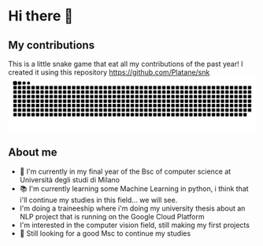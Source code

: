 # Hi there 👋

## My contributions
This is a little snake game that eat all my contributions of the past year!
I created it using this repository https://github.com/Platane/snk
![snake gif](https://github.com/agoniko/agoniko/blob/output/github-contribution-grid-snake.svg)

## About me
- 🌱 I'm currently in my final year of the Bsc of computer science at Università degli studi di Milano
- :books: I'm currently learning some Machine Learning in python, i think that i'll continue my studies in this field... we will see.
- I'm doing a traineeship where i'm doing my university thesis about an NLP project that is running on the Google Cloud Platform
- I'm interested in the computer vision field, still making my first projects
- 🔭 Still looking for a good Msc to continue my studies


<!--
**agoniko/agoniko** is a ✨ _special_ ✨ repository because its `README.md` (this file) appears on your GitHub profile.

Here are some ideas to get you started:

- 🔭 I’m currently working on ...
- 🌱 I’m currently learning ...
- 👯 I’m looking to collaborate on ...
- 🤔 I’m looking for help with ...
- 💬 Ask me about ...
- 📫 How to reach me: ...
- 😄 Pronouns: ...
- ⚡ Fun fact: ...
-->
